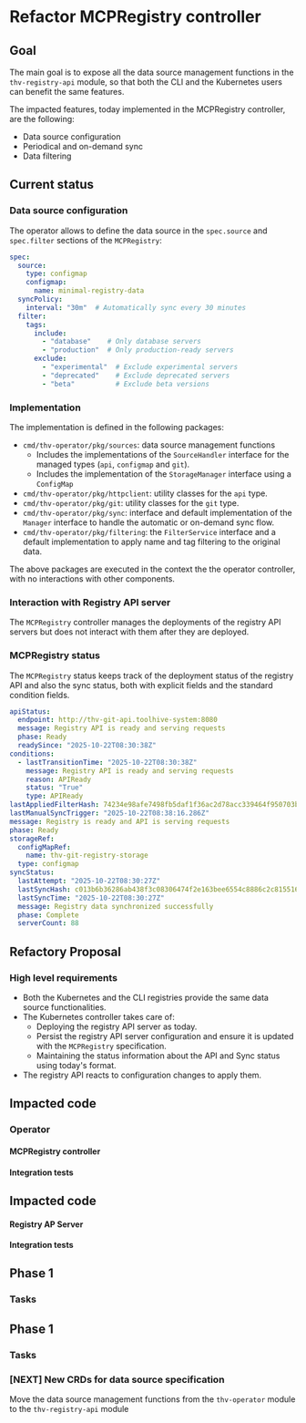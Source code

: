 # Refactor MCPRegistry controller
## Goal
The main goal is to expose all the data source management functions in the `thv-registry-api`
module, so that both the CLI and the Kubernetes users can benefit the same features.

The impacted features, today implemented in the MCPRegistry controller, are the following:
* Data source configuration
* Periodical and on-demand sync
* Data filtering

## Current status
### Data source configuration
The operator allows to define the data source in the `spec.source` and `spec.filter` sections of
the `MCPRegistry`:
```yaml
spec:
  source:
    type: configmap
    configmap:
      name: minimal-registry-data
  syncPolicy:
    interval: "30m"  # Automatically sync every 30 minutes
  filter:
    tags:
      include:
        - "database"    # Only database servers
        - "production"  # Only production-ready servers
      exclude:
        - "experimental"  # Exclude experimental servers
        - "deprecated"    # Exclude deprecated servers
        - "beta"          # Exclude beta versions
```
### Implementation
The implementation is defined in the following packages:
- `cmd/thv-operator/pkg/sources`: data source management functions
  - Includes the implementations of the `SourceHandler` interface for the managed types 
    (`api`, `configmap` and `git`).
  - Includes the implementation of the `StorageManager` interface using a `ConfigMap`
- `cmd/thv-operator/pkg/httpclient`: utility classes for the `api` type.
- `cmd/thv-operator/pkg/git`: utility classes for the `git` type.
- `cmd/thv-operator/pkg/sync`: interface and default implementation of the `Manager` interface to 
  handle the automatic or on-demand sync flow.
- `cmd/thv-operator/pkg/filtering`: the `FilterService` interface and a default implementation to
  apply name and tag filtering to the original data.

The above packages are executed in the context the the operator controller, with no interactions 
with other components.

### Interaction with Registry API server
The `MCPRegistry` controller manages the deployments of the registry API servers but does not
interact with them after they are deployed.

### MCPRegistry status
The `MCPRegistry` status keeps track of the deployment status of the registry API and also the sync
status, both with explicit fields and the standard condition fields.
```yaml
apiStatus:
  endpoint: http://thv-git-api.toolhive-system:8080
  message: Registry API is ready and serving requests
  phase: Ready
  readySince: "2025-10-22T08:30:38Z"
conditions:
  - lastTransitionTime: "2025-10-22T08:30:38Z"
    message: Registry API is ready and serving requests
    reason: APIReady
    status: "True"
    type: APIReady
lastAppliedFilterHash: 74234e98afe7498fb5daf1f36ac2d78acc339464f950703b8c019892f982b90b
lastManualSyncTrigger: "2025-10-22T08:38:16.286Z"
message: Registry is ready and API is serving requests
phase: Ready
storageRef:
  configMapRef:
    name: thv-git-registry-storage
  type: configmap
syncStatus:
  lastAttempt: "2025-10-22T08:30:27Z"
  lastSyncHash: c013b6b36286ab438f3c08306474f2e163bee6554c8886c2c8155164479cdf53
  lastSyncTime: "2025-10-22T08:30:27Z"
  message: Registry data synchronized successfully
  phase: Complete
  serverCount: 88
```
## Refactory Proposal
### High level requirements
- Both the Kubernetes and the CLI registries provide the same data source functionalities.
- The Kubernetes controller takes care of:
  - Deploying the registry API server as today.
  - Persist the registry API server configuration and ensure it is updated with the `MCPRegistry` specification.
  - Maintaining the status information about the API and Sync status using today's format.
- The registry API reacts to configuration changes to apply them.


## Impacted code
### Operator
#### MCPRegistry controller
#### Integration tests

## Impacted code
#### Registry AP Server
#### Integration tests

## Phase 1 
### Tasks

## Phase 1 
### Tasks

### [NEXT] New CRDs for data source specification
Move the data source management functions from the `thv-operator` module to the `thv-registry-api` 
module
